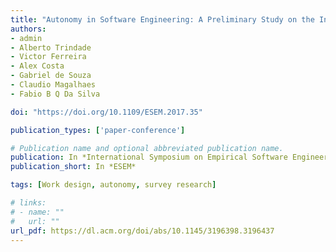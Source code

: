 ```yaml
---
title: "Autonomy in Software Engineering: A Preliminary Study on the Influence of Education Level and Professional Experience"
authors:
- admin
- Alberto Trindade
- Victor Ferreira
- Alex Costa
- Gabriel de Souza
- Claudio Magalhaes
- Fabio B Q Da Silva

doi: "https://doi.org/10.1109/ESEM.2017.35"

publication_types: ['paper-conference']

# Publication name and optional abbreviated publication name.
publication: In *International Symposium on Empirical Software Engineering and Measurement*
publication_short: In *ESEM*

tags: [Work design, autonomy, survey research]

# links:
# - name: ""
#   url: ""
url_pdf: https://dl.acm.org/doi/abs/10.1145/3196398.3196437
---
```

